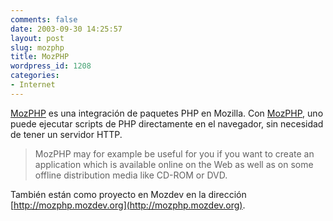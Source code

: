 ```yaml
---
comments: false
date: 2003-09-30 14:25:57
layout: post
slug: mozphp
title: MozPHP
wordpress_id: 1208
categories:
- Internet
---
```


[MozPHP](http://www.thomas-schilz.de/MozPHP/) es una integración de paquetes PHP en Mozilla.  Con [MozPHP](http://www.thomas-schilz.de/MozPHP/), uno puede ejecutar scripts de PHP directamente en el navegador, sin necesidad de tener un servidor HTTP.





> MozPHP may for example be useful for you if you want to create an application which is available online on the Web as well as on some offline distribution media like CD-ROM or DVD.





También están como proyecto en Mozdev en la dirección [http://mozphp.mozdev.org](http://mozphp.mozdev.org).




 
